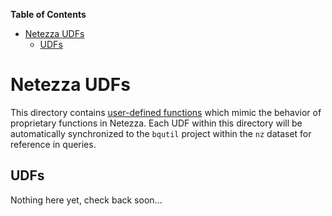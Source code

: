 <!-- START doctoc generated TOC please keep comment here to allow auto update -->
<!-- DON'T EDIT THIS SECTION, INSTEAD RE-RUN doctoc TO UPDATE -->
**Table of Contents**

- [Netezza UDFs](#netezza-udfs)
  - [UDFs](#udfs)

<!-- END doctoc generated TOC please keep comment here to allow auto update -->

# Netezza UDFs

This directory contains [user-defined functions](https://cloud.google.com/bigquery/docs/reference/standard-sql/user-defined-functions)
which mimic the behavior of proprietary functions in Netezza. Each UDF within this
directory will be automatically synchronized to the `bqutil` project within the
`nz` dataset for reference in queries.

## UDFs

Nothing here yet, check back soon...
